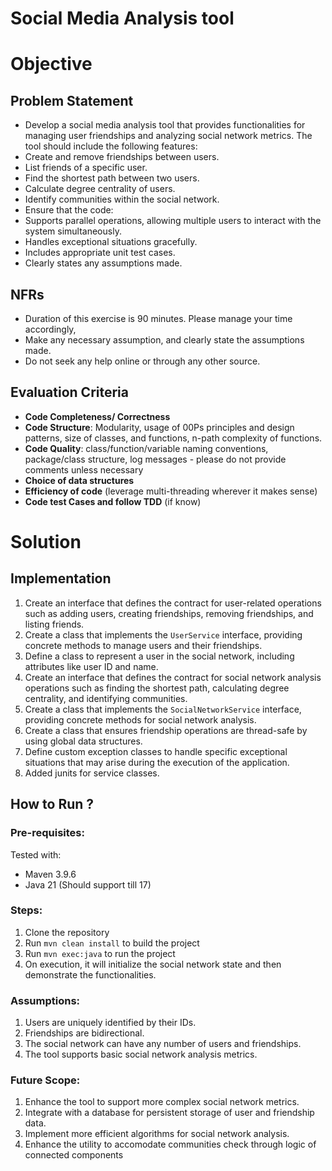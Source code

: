# Social Media Analysis tool
# Objective
## Problem Statement
- Develop a social media analysis tool that provides functionalities for managing user friendships and analyzing social network metrics. The tool should include the following features:
- Create and remove friendships between users.
- List friends of a specific user.
- Find the shortest path between two users.
- Calculate degree centrality of users.
- Identify communities within the social network.
- Ensure that the code:
- Supports parallel operations, allowing multiple users to interact with the system simultaneously.
- Handles exceptional situations gracefully.
- Includes appropriate unit test cases.
- Clearly states any assumptions made.
## NFRs
- Duration of this exercise is 90 minutes. Please manage your time accordingly,
- Make any necessary assumption, and clearly state the assumptions made.
- Do not seek any help online or through any other source.
## Evaluation Criteria
- **Code Completeness/ Correctness**
- **Code Structure**: Modularity, usage of 00Ps principles and design patterns, size of classes, and functions, n-path
  complexity of functions.
- **Code Quality**: class/function/variable naming conventions, package/class structure, log messages - please do not
  provide comments unless necessary
- **Choice of data structures**
- **Efficiency of code** (leverage multi-threading wherever it makes sense)
- **Code test Cases and follow TDD** (if know)
# Solution
## Implementation
1. Create an interface that defines the contract for user-related operations such as adding users, creating friendships, removing friendships, and listing friends.
2. Create a class that implements the `UserService` interface, providing concrete methods to manage users and their friendships.
3. Define a class to represent a user in the social network, including attributes like user ID and name.
4. Create an interface that defines the contract for social network analysis operations such as finding the shortest path, calculating degree centrality, and identifying communities.
5. Create a class that implements the `SocialNetworkService` interface, providing concrete methods for social network analysis.
6. Create a class that ensures friendship operations are thread-safe by using global data structures.
7. Define custom exception classes to handle specific exceptional situations that may arise during the execution of the application.
8. Added junits for service classes.
## How to Run ?
### Pre-requisites:
Tested with:
- Maven 3.9.6
- Java 21 (Should support till 17)
### Steps:
1. Clone the repository
2. Run `mvn clean install` to build the project
3. Run `mvn exec:java` to run the project
4. On execution, it will initialize the social network state and then demonstrate the functionalities.
### Assumptions:
1. Users are uniquely identified by their IDs.
2. Friendships are bidirectional.
3. The social network can have any number of users and friendships.
4. The tool supports basic social network analysis metrics.
### Future Scope:
1. Enhance the tool to support more complex social network metrics.
2. Integrate with a database for persistent storage of user and friendship data.
3. Implement more efficient algorithms for social network analysis.
4. Enhance the utility to accomodate communities check through logic of connected components